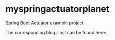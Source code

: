 # myspringactuatorplanet
Spring Boot Actuator example project

The corresponding blog post can be found here: